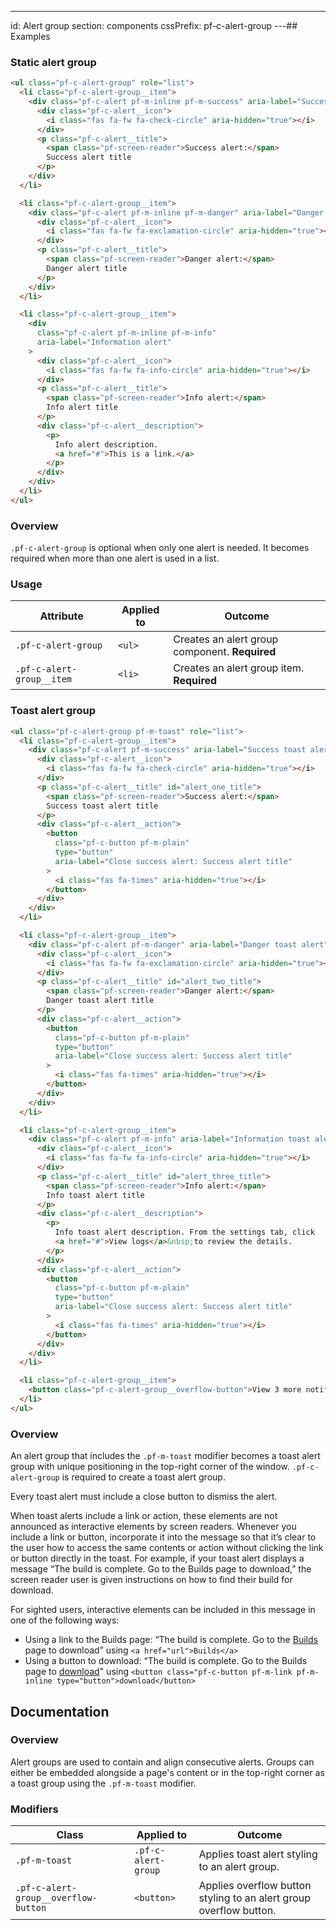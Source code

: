 ---
id: Alert group
section: components
cssPrefix: pf-c-alert-group
---## Examples

### Static alert group

```html
<ul class="pf-c-alert-group" role="list">
  <li class="pf-c-alert-group__item">
    <div class="pf-c-alert pf-m-inline pf-m-success" aria-label="Success alert">
      <div class="pf-c-alert__icon">
        <i class="fas fa-fw fa-check-circle" aria-hidden="true"></i>
      </div>
      <p class="pf-c-alert__title">
        <span class="pf-screen-reader">Success alert:</span>
        Success alert title
      </p>
    </div>
  </li>

  <li class="pf-c-alert-group__item">
    <div class="pf-c-alert pf-m-inline pf-m-danger" aria-label="Danger alert">
      <div class="pf-c-alert__icon">
        <i class="fas fa-fw fa-exclamation-circle" aria-hidden="true"></i>
      </div>
      <p class="pf-c-alert__title">
        <span class="pf-screen-reader">Danger alert:</span>
        Danger alert title
      </p>
    </div>
  </li>

  <li class="pf-c-alert-group__item">
    <div
      class="pf-c-alert pf-m-inline pf-m-info"
      aria-label="Information alert"
    >
      <div class="pf-c-alert__icon">
        <i class="fas fa-fw fa-info-circle" aria-hidden="true"></i>
      </div>
      <p class="pf-c-alert__title">
        <span class="pf-screen-reader">Info alert:</span>
        Info alert title
      </p>
      <div class="pf-c-alert__description">
        <p>
          Info alert description.
          <a href="#">This is a link.</a>
        </p>
      </div>
    </div>
  </li>
</ul>

```

### Overview

`.pf-c-alert-group` is optional when only one alert is needed. It becomes required when more than one alert is used in a list.

### Usage

| Attribute | Applied to | Outcome |
| -- | -- | -- |
| `.pf-c-alert-group` | `<ul>` | Creates an alert group component. **Required** |
| `.pf-c-alert-group__item` | `<li>` | Creates an alert group item. **Required** |

### Toast alert group

```html isFullscreen
<ul class="pf-c-alert-group pf-m-toast" role="list">
  <li class="pf-c-alert-group__item">
    <div class="pf-c-alert pf-m-success" aria-label="Success toast alert">
      <div class="pf-c-alert__icon">
        <i class="fas fa-fw fa-check-circle" aria-hidden="true"></i>
      </div>
      <p class="pf-c-alert__title" id="alert_one_title">
        <span class="pf-screen-reader">Success alert:</span>
        Success toast alert title
      </p>
      <div class="pf-c-alert__action">
        <button
          class="pf-c-button pf-m-plain"
          type="button"
          aria-label="Close success alert: Success alert title"
        >
          <i class="fas fa-times" aria-hidden="true"></i>
        </button>
      </div>
    </div>
  </li>

  <li class="pf-c-alert-group__item">
    <div class="pf-c-alert pf-m-danger" aria-label="Danger toast alert">
      <div class="pf-c-alert__icon">
        <i class="fas fa-fw fa-exclamation-circle" aria-hidden="true"></i>
      </div>
      <p class="pf-c-alert__title" id="alert_two_title">
        <span class="pf-screen-reader">Danger alert:</span>
        Danger toast alert title
      </p>
      <div class="pf-c-alert__action">
        <button
          class="pf-c-button pf-m-plain"
          type="button"
          aria-label="Close success alert: Success alert title"
        >
          <i class="fas fa-times" aria-hidden="true"></i>
        </button>
      </div>
    </div>
  </li>

  <li class="pf-c-alert-group__item">
    <div class="pf-c-alert pf-m-info" aria-label="Information toast alert">
      <div class="pf-c-alert__icon">
        <i class="fas fa-fw fa-info-circle" aria-hidden="true"></i>
      </div>
      <p class="pf-c-alert__title" id="alert_three_title">
        <span class="pf-screen-reader">Info alert:</span>
        Info toast alert title
      </p>
      <div class="pf-c-alert__description">
        <p>
          Info toast alert description. From the settings tab, click
          <a href="#">View logs</a>&nbsp;to review the details.
        </p>
      </div>
      <div class="pf-c-alert__action">
        <button
          class="pf-c-button pf-m-plain"
          type="button"
          aria-label="Close success alert: Success alert title"
        >
          <i class="fas fa-times" aria-hidden="true"></i>
        </button>
      </div>
    </div>
  </li>

  <li class="pf-c-alert-group__item">
    <button class="pf-c-alert-group__overflow-button">View 3 more notifications</button>
  </li>
</ul>

```

### Overview

An alert group that includes the `.pf-m-toast` modifier becomes a toast alert group with unique positioning in the top-right corner of the window. `.pf-c-alert-group` is required to create a toast alert group.

Every toast alert must include a close button to dismiss the alert.

When toast alerts include a link or action, these elements are not announced as interactive elements by screen readers. Whenever you include a link or button, incorporate it into the message so that it’s clear to the user how to access the same contents or action without clicking the link or button directly in the toast. For example, if your toast alert displays a message “The build is complete. Go to the Builds page to download,” the screen reader user is given instructions on how to find their build for download.

For sighted users, interactive elements can be included in this message in one of the following ways:

*   Using a link to the Builds page: “The build is complete. Go to the [Builds]() page to download” using `<a href="url">Builds</a>`
*   Using a button to download: “The build is complete. Go to the Builds page to [download]()" using `<button class="pf-c-button pf-m-link pf-m-inline type="button">download</button>`

## Documentation

### Overview

Alert groups are used to contain and align consecutive alerts. Groups can either be embedded alongside a page's content or in the top-right corner as a toast group using the `.pf-m-toast` modifier.

### Modifiers

| Class | Applied to | Outcome |
| -- | -- | -- |
| `.pf-m-toast`| `.pf-c-alert-group` | Applies toast alert styling to an alert group. |
| `.pf-c-alert-group__overflow-button` | `<button>` | Applies overflow button styling to an alert group overflow button. |
